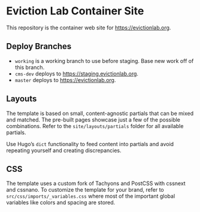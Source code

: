 # Eviction Lab Container Site

This repository is the container web site for https://evictionlab.org.

## Deploy Branches

* `working` is a working branch to use before staging. Base new work off of this branch.
* `cms-dev` deploys to https://staging.evictionlab.org.
* `master` deploys to https://evictionlab.org.

## Layouts

The template is based on small, content-agnostic partials that can be mixed and matched. The pre-built pages showcase just a few of the possible combinations. Refer to the `site/layouts/partials` folder for all available partials.

Use Hugo’s `dict` functionality to feed content into partials and avoid repeating yourself and creating discrepancies.

## CSS

The template uses a custom fork of Tachyons and PostCSS with cssnext and cssnano. To customize the template for your brand, refer to `src/css/imports/_variables.css` where most of the important global variables like colors and spacing are stored.

